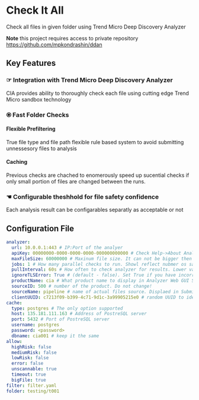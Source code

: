# Check It All

Check all files in given folder using Trend Micro Deep Discovery Analyzer

**Note** this project requires access to private repository https://github.com/mpkondrashin/ddan

## Key Features

### &#x261E; Integration with Trend Micro Deep Discovery Analyzer

CIA provides ability to thoroughly check each file using cutting edge Trend Micro sandbox technology

### &ofcir; Fast Folder Checks

#### Flexible Prefiltering

True file type and file path flexible rule based system to avoid submitting unnessesory files to analysis

#### Caching

Previous checks are chached to enomerously speed up sucential checks if only small portion of files are changed between the runs.

### &#x261A; Configurable theshhold for file safety confidence

Each analysis result can be configarables separatly as acceptable or not

## Configuration File

```yaml
analyzer:
  url: 10.0.0.1:443 # IP:Port of the analyer
  apiKey: 00000000-0000-0000-0000-000000000000 # Check Help->About Analyser web GUI for correct value
  maxFileSize: 60000000 # Maxinum file size. It can not be bigger then configured in Analyzer iteslf
  jobs: 1 # How many parallel checks to run. Showl reflect nubmer os sandboxes in Analyzer
  pullInterval: 60s # How often to check analyzer for results. Lower values will result more request per minute to analyzer.
  ignoreTLSError: True # (default - false). Set True if you have incorrect certificate set on your Analyzer
  productName: cia # What product name to display in Analyzer Web GUI Submission->Submitters. Do not change! 
  sourceID: 500 # number of the product. Do not change!
  sourceName: pipeline # name of actual files source. Displaed in Submitters table also
  clientUUID: c7213f09-b399-4c71-9d1c-3a99905215e0 # random UUID to identify each particular setup. Set any unique value for each CIA used with your Analyzer
cache:
  type: postgres # The only option supported
  host: 135.181.111.163 # Address of PostreSQL server
  port: 5432 # Port of PostreSQL server
  username: postgres 
  password: <password>
  dbname: cia001 # keep it the same 
allow:
  highRisk: false
  mediumRisk: false
  lowRisk: false 
  error: false
  unscannable: true 
  timeout: true
  bigFile: true
filter: filter.yaml
folder: testing/t001
```

